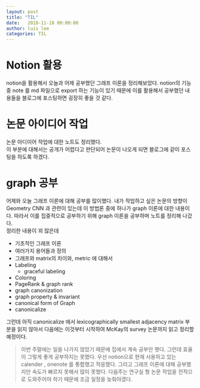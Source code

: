 ```yaml
---
layout: post
title: "TIL"
date:   2018-11-18 00:00:00
author: luis lee
categories: TIL
---
```

# Notion 활용
notion을 활용해서 오늘과 어제 공부했던 그래프 이론을 정리해보았다.
notion의 기능 중 note 를 md 파일으로 export 하는 기능이 있기 때문에 이를 활용해서 공부했던 내용들을 블로그에 포스팅하면 굉장히 좋을 것 같다.
# 논문 아이디어 작업
논문 아디이어 작업에 대한 노트도 정리했다.<br>
이 부분에 대해서는 공개가 어렵다고 판단되어 논문이 나오게 되면 블로그에 같이 포스팅을
하도록 하겠다.
# graph 공부
어제와 오늘 그래프 이론에 대해 공부를 많이했다.
내가 작업하고 싶은 논문의 방향이 Geometry CNN 과 관련이 있는데 이 방법론 중에 하나가
graph 이론에 대한 내용이다. 따라서 이를 집중적으로 공부하기 위해 graph 이론을 공부하며
노트를 정리해 나갔다.
<br>
정리한 내용이 꾀 많은데
* 기초적인 그래프 이론
* 여러가지 용어들과 정의
* 그래프와 matrix의 차이와, metric 에 대해서
* Labeling
    * graceful labeling
* Coloring
* PageRank & graph rank
* graph canonization
* graph property & invariant
* canonical form of Graph
* canonicalize

그런데 아직 canonicalize 에서 lexicographically smallest adjacency matrix 부분을 읽지 않아서
다음에는 이것부터 시작하여 McKay의 survey 논문까지 읽고 정리할 예정이다.

> 이번 주말에는 일을 나가지 않았기 때문에 집에서 계속 공부만 햇다. 그런데 효율이 그렇게 좋게 공부하지는 못했다. 우선 notion으로 현재 사용하고 있는 calender , onenote 를 통합했고 적응했다. 그리고 그래프 이론에 대해 공부했지만 속도가 빠르지 못해서 많이 못했다. 다음주는 연구실 형 논문 작업을 전적으로 도와주어야 하기 때문에 조금 일정을 늦춰야겠다.